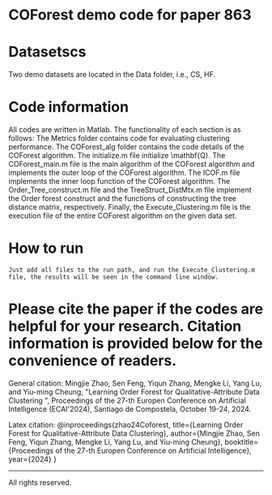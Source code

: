 # COForest demo code for paper 863
# Datasetscs
Two demo datasets are located in the Data folder, i.e., CS, HF.
# Code information
All codes are written in Matlab. The functionality of each section is as follows:
The Metrics folder contains code for evaluating clustering performance.  The COForest_alg folder contains the code details of the COForest algorithm.
The initialize.m file initialize \mathbf{Q}. The COForest_main.m file is the main algorithm of the COForest algorithm and implements the outer loop of the COForest algorithm.
The ICOF.m file implements the inner loop function of the COForest algorithm. The Order_Tree_construct.m file and the TreeStruct_DistMtx.m file implement the Order forest construct and the functions of constructing the tree distance matrix, respectively.
Finally, the Execute_Clustering.m file is the execution file of the entire COForest algorithm on the given data set. 
# How to run
	Just add all files to the run path, and run the Execute_Clustering.m file, the results will be seen in the command line window.
# Please cite the paper if the codes are helpful for your research. Citation information is provided below for the convenience of readers.

General citation: 
Mingjie Zhao, Sen Feng, Yiqun Zhang, Mengke Li, Yang Lu, and Yiu-ming Cheung, "Learning Order Forest for Qualitative-Attribute Data Clustering ", Proceedings of the 27-th Europen Conference on Artificial Intelligence (ECAI'2024), Santiago de Compostela, October 19-24, 2024.

Latex citation:
@inproceedings{zhao24Coforest,
  title={Learning Order Forest for Qualitative-Attribute Data Clustering},
  author={Mingjie Zhao, Sen Feng, Yiqun Zhang, Mengke Li, Yang Lu, and Yiu-ming Cheung},
  booktitle={Proceedings of the 27-th Europen Conference on Artificial Intelligence},
  year={2024}
}
____________________
All rights reserved.

